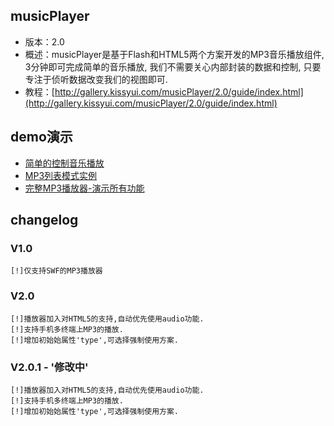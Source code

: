 ## musicPlayer

* 版本：2.0
* 概述：musicPlayer是基于Flash和HTML5两个方案开发的MP3音乐播放组件, 3分钟即可完成简单的音乐播放, 我们不需要关心内部封装的数据和控制, 只要专注于侦听数据改变我们的视图即可.
* 教程：[http://gallery.kissyui.com/musicPlayer/2.0/guide/index.html](http://gallery.kissyui.com/musicPlayer/2.0/guide/index.html)

## demo演示

* [简单的控制音乐播放](http://hansheng.demo.taobao.net/lab/musicplayer/2.0/demo1.html)
* [MP3列表模式实例](http://hansheng.demo.taobao.net/lab/musicplayer/2.0/demo2.html)
* [完整MP3播放器-演示所有功能](http://hansheng.demo.taobao.net/lab/musicplayer/2.0/demo3.html)

## changelog

### V1.0

    [!]仅支持SWF的MP3播放器

### V2.0

    [!]播放器加入对HTML5的支持,自动优先使用audio功能.
    [!]支持手机多终端上MP3的播放.
    [!]增加初始始属性'type',可选择强制使用方案.

### V2.0.1 - '修改中'

    [!]播放器加入对HTML5的支持,自动优先使用audio功能.
    [!]支持手机多终端上MP3的播放.
    [!]增加初始始属性'type',可选择强制使用方案.